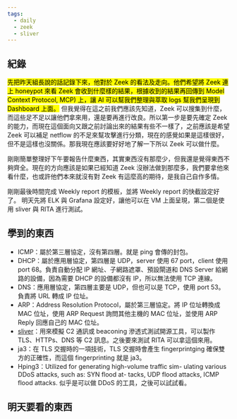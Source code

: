 ```yaml
---
tags:
  - daily
  - zeek
  - sliver
---
```

## 紀錄
<mark class="hltr-r">先把昨天組長說的話記錄下來，他對於 Zeek 的看法及走向。他們希望將 Zeek 連上 honeypot 來看 Zeek 會收到什麼樣的結果，根據收到的結果再回傳到 Model Context Protocol, MCP) 上，讓 AI 可以幫我們整理與萃取 logs 幫我們呈現到 Dashboard 上面。</mark>
但我覺得在這之前我們應該先知道，Zeek 可以搜集到什麼，而這些足不足以讓他們拿來用，還是要再進行改良。所以第一步是要先確定 Zeek 的能力，而現在這個面向又跟之前討論出來的結果有些不一樣了，之前應該是希望 Zeek 可以補足 netflow 的不足來幫攻擊進行分類，現在的感覺如果是這樣很好，但不是這樣也沒關係。那我現在應該要好好地了解一下所以 Zeek 可以做什麼。

剛剛簡單整理好下午要報告什麼東西，其實東西沒有那麼少，但我還是覺得東西不夠齊全。現在的方向應該是如果已經知道 Zeek 沒辦法做到那麼多，我們要拿他來看什麼，也或許他們本來就沒有對 Zeek 有這麼高的期待，是我自己自作多情。

剛剛最後時間完成 Weekly report 的模板，並將 Weekly report 的快截設定好了。
明天先將 ELK 與 Grafana 設定好，讓他可以在 VM 上面呈現，第二個是使用 sliver 與 RITA 進行測試。
## 學到的東西
- ICMP：屬於第三層協定，沒有第四層。就是 ping 會傳的封包。
- DHCP：屬於應用層協定，第四層是 UDP，server 使用 67 port，client 使用 port 68。負責自動分配 IP 網址、子網路遮罩、預設閘道和 DNS Server 給網路的設備，因為需要 DHCP 的設備都沒有 IP，所以無法使用 TCP 連線。
- DNS：應用層協定，第四層主要是 UDP，但也可以是 TCP，使用 port 53。負責將 URL 轉成 IP 位址。
- ARP：Address Resolution Protocol，屬於第三層協定。將 IP 位址轉換成 MAC 位址，使用 ARP Request 詢問其他主機的 MAC 位址，並使用 ARP Reply 回應自己的 MAC 位址。
- [sliver](https://github.com/BishopFox/sliver/)：用來模擬 C2 通訊或 beaconing 滲透式測試開源工具，可以製作 TLS、HTTPs、DNS 等 C2 訊息。之後要來測試 RITA 可以拿這個來用。
- ja3：在 TLS 交握時的一項技術，TLS 交握時會產生 fingerprintging 確保雙方的正確性，而這個 fingerprinting 就是 ja3。
- Hping3：Utilized for generating high-volume traffic sim- ulating various DDoS attacks, such as: SYN flood at- tacks, UDP flood attacks, ICMP flood attacks. 似乎是可以做 DDoS 的工具，之後可以試試看。
## 明天要看的東西
